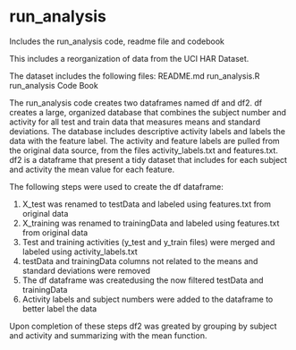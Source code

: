 # run_analysis
Includes the run_analysis code, readme file and codebook

This includes a reorganization of data from the UCI HAR Dataset.

The dataset includes the following files:
README.md
run_analysis.R
run_analysis Code Book

The run_analysis code creates two dataframes named df and df2.
df creates a large, organized database that combines the subject number and activity for all test and train data that measures means and standard deviations. The database includes descriptive activity labels and labels the data with the feature label. The activity and feature labels are pulled from the original data source, from the files activity_labels.txt and features.txt. df2 is a dataframe that present a tidy dataset that includes for each subject and activity the mean value for each feature. 

The following steps were used to create the df dataframe:
1. X_test was renamed to testData and labeled using features.txt from original data
2. X_training was renamed to trainingData and labeled using features.txt from original data
3. Test and training activities (y_test and y_train files) were merged and labeled using activity_labels.txt
4. testData and trainingData columns not related to the means and standard deviations were removed
5. The df dataframe was createdusing the now filtered testData and trainingData 
6. Activity labels and subject numbers were added to the dataframe to better label the data

Upon completion of these steps df2 was greated by grouping by subject and activity and summarizing with the mean function.


